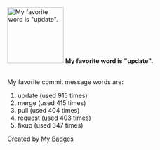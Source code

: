 <img src="https://my-badges.github.io/my-badges/favorite-word.png" alt="My favorite word is &quot;update&quot;." title="My favorite word is &quot;update&quot;." width="128">
<strong>My favorite word is &quot;update&quot;.</strong>
<br><br>

My favorite commit message words are:

1. update (used 915 times)
2. merge (used 415 times)
3. pull (used 404 times)
4. request (used 403 times)
5. fixup (used 347 times)


Created by <a href="https://github.com/my-badges/my-badges">My Badges</a>